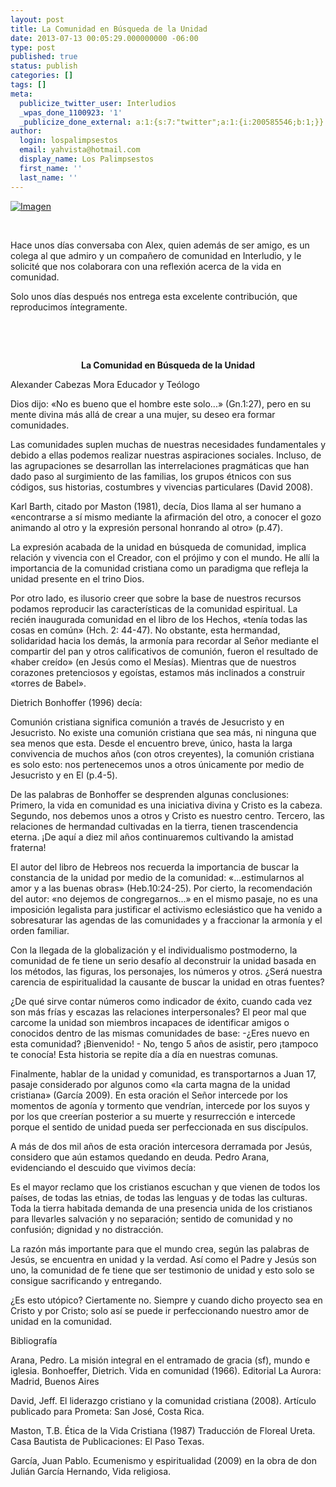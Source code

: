 ```yaml
---
layout: post
title: La Comunidad en Búsqueda de la Unidad
date: 2013-07-13 00:05:29.000000000 -06:00
type: post
published: true
status: publish
categories: []
tags: []
meta:
  publicize_twitter_user: Interludios
  _wpas_done_1100923: '1'
  _publicize_done_external: a:1:{s:7:"twitter";a:1:{i:200585546;b:1;}}
author:
  login: lospalimpsestos
  email: yahvista@hotmail.com
  display_name: Los Palimpsestos
  first_name: ''
  last_name: ''
---
```

<p><a href="http://lospalimpsestos.files.wordpress.com/2013/07/alex-cabezas.jpg"><img class="size-full wp-image" id="i-1384" alt="Imagen" src="{{ site.baseurl }}/assets/alex-cabezas.jpg" /></a></p>
<p> </p>
<p>Hace unos días conversaba con Alex, quien además de ser amigo, es un colega al que admiro y un compañero de comunidad en Interludio, y le solicité que nos colaborara con una reflexión acerca de la vida en comunidad.</p>
<p>Solo unos días después nos entrega esta excelente contribución, que reproducimos íntegramente. </p>
<div title="Page 1">
<div>
<div>
<p style="text-align:center;"> </p>
<p style="text-align:center;"> </p>
<p style="text-align:center;"><strong>La Comunidad en Búsqueda de la Unidad</strong></p>
</div>
</div>
<div>
<div>
<p>Alexander Cabezas Mora Educador y Teólogo</p>
</div>
</div>
<div>
<div>
<p>Dios dijo: «No es bueno que el hombre este solo...» (Gn.1:27), pero en su mente divina más allá de crear a una mujer, su deseo era formar comunidades.</p>
<p>Las comunidades suplen muchas de nuestras necesidades fundamentales y debido a ellas podemos realizar nuestras aspiraciones sociales. Incluso, de las agrupaciones se desarrollan las interrelaciones pragmáticas que han dado paso al surgimiento de las familias, los grupos étnicos con sus códigos, sus historias, costumbres y vivencias particulares (David 2008).</p>
<p>Karl Barth, citado por Maston (1981), decía, Dios llama al ser humano a «encontrarse a sí mismo mediante la afirmación del otro, a conocer el gozo animando al otro y la expresión personal honrando al otro» (p.47).</p>
<p>La expresión acabada de la unidad en búsqueda de comunidad, implica relación y vivencia con el Creador, con el prójimo y con el mundo. He allí la importancia de la comunidad cristiana como un paradigma que refleja la unidad presente en el trino Dios.</p>
<p>Por otro lado, es ilusorio creer que sobre la base de nuestros recursos podamos reproducir las características de la comunidad espiritual. La recién inaugurada comunidad en el libro de los Hechos, «tenía todas las cosas en común» (Hch. 2: 44-47). No obstante, esta hermandad, solidaridad hacia los demás, la armonía para recordar al Señor mediante el compartir del pan y otros calificativos de comunión, fueron el resultado de «haber creído» (en Jesús como el Mesías). Mientras que de nuestros corazones pretenciosos y egoístas, estamos más inclinados a construir «torres de Babel».</p>
<p>Dietrich Bonhoffer (1996) decía:</p>
<p>Comunión cristiana significa comunión a través de Jesucristo y en Jesucristo. No existe una comunión cristiana que sea más, ni ninguna que sea menos que esta. Desde el encuentro breve, único, hasta la larga convivencia de muchos años (con otros creyentes), la comunión cristiana es solo esto: nos pertenecemos unos a otros únicamente por medio de Jesucristo y en El (p.4-5).</p>
<p>De las palabras de Bonhoffer se desprenden algunas conclusiones: Primero, la vida en comunidad es una iniciativa divina y Cristo es la cabeza. Segundo, nos debemos unos a otros y Cristo es nuestro centro. Tercero, las relaciones de hermandad cultivadas en la tierra, tienen trascendencia eterna. ¡De aquí a diez mil años continuaremos cultivando la amistad fraterna!</p>
</div>
</div>
</div>
<div title="Page 2">
<div>
<div>
<p>El autor del libro de Hebreos nos recuerda la importancia de buscar la constancia de la unidad por medio de la comunidad: «...estimularnos al amor y a las buenas obras» (Heb.10:24-25). Por cierto, la recomendación del autor: «no dejemos de congregarnos...» en el mismo pasaje, no es una imposición legalista para justificar el activismo eclesiástico que ha venido a sobresaturar las agendas de las comunidades y a fraccionar la armonía y el orden familiar.</p>
<p>Con la llegada de la globalización y el individualismo postmoderno, la comunidad de fe tiene un serio desafío al deconstruir la unidad basada en los métodos, las figuras, los personajes, los números y otros. ¿Será nuestra carencia de espiritualidad la causante de buscar la unidad en otras fuentes?</p>
<p>¿De qué sirve contar números como indicador de éxito, cuando cada vez son más frías y escazas las relaciones interpersonales? El peor mal que carcome la unidad son miembros incapaces de identificar amigos o conocidos dentro de las mismas comunidades de base: -¿Eres nuevo en esta comunidad? ¡Bienvenido! - No, tengo 5 años de asistir, pero ¡tampoco te conocía! Esta historia se repite día a día en nuestras comunas.</p>
<p>Finalmente, hablar de la unidad y comunidad, es transportarnos a Juan 17, pasaje considerado por algunos como «la carta magna de la unidad cristiana» (García 2009). En esta oración el Señor intercede por los momentos de agonía y tormento que vendrían, intercede por los suyos y por los que creerían posterior a su muerte y resurrección e intercede porque el sentido de unidad pueda ser perfeccionada en sus discípulos.</p>
<p>A más de dos mil años de esta oración intercesora derramada por Jesús, considero que aún estamos quedando en deuda. Pedro Arana, evidenciando el descuido que vivimos decía:</p>
<p>Es el mayor reclamo que los cristianos escuchan y que vienen de todos los países, de todas las etnias, de todas las lenguas y de todas las culturas. Toda la tierra habitada demanda de una presencia unida de los cristianos para llevarles salvación y no separación; sentido de comunidad y no confusión; dignidad y no distracción.</p>
<p>La razón más importante para que el mundo crea, según las palabras de Jesús, se encuentra en unidad y la verdad. Así como el Padre y Jesús son uno, la comunidad de fe tiene que ser testimonio de unidad y esto solo se consigue sacrificando y entregando.</p>
<p>¿Es esto utópico? Ciertamente no. Siempre y cuando dicho proyecto sea en Cristo y por Cristo; solo así se puede ir perfeccionando nuestro amor de unidad en la comunidad.</p>
<p>Bibliografía</p>
<p>Arana, Pedro. La misión integral en el entramado de gracia (sf), mundo e iglesia. Bonhoeffer, Dietrich. Vida en comunidad (1966). Editorial La Aurora: Madrid, Buenos Aires</p>
</div>
</div>
</div>
<div title="Page 3">
<div>
<div>
<p>David, Jeff. El liderazgo cristiano y la comunidad cristiana (2008). Artículo publicado para Prometa: San José, Costa Rica.</p>
<p>Maston, T.B. Ética de la Vida Cristiana (1987) Traducción de Floreal Ureta. Casa Bautista de Publicaciones: El Paso Texas.</p>
<p>García, Juan Pablo. Ecumenismo y espiritualidad (2009) en la obra de don Julián García Hernando, Vida religiosa.</p>
</div>
</div>
</div>
<p> </p>
